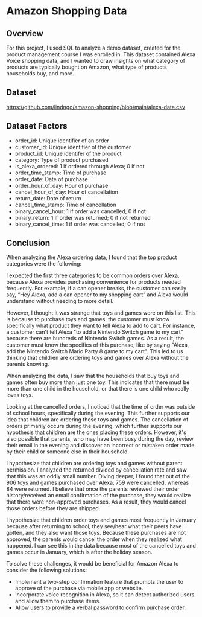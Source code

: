 # Amazon Shopping Data

## Overview
For this project, I used SQL to analyze a demo dataset, created for the product management course I was enrolled in. This dataset contained Alexa Voice shopping data, and I wanted to draw insights on what category of products are typically bought on Amazon, what type of products households buy, and more.

## Dataset

https://github.com/lindngo/amazon-shopping/blob/main/alexa-data.csv

## Dataset Factors
- order_id: Unique identifier of an order
- customer_id: Unique identifier of the customer
- product_id: Unique identifer of the product
- category: Type of product purchased
- is_alexa_ordered: 1 if ordered through Alexa; 0 if not 
- order_time_stamp: Time of purchase
- order_date: Date of purchase
- order_hour_of_day: Hour of purchase
- cancel_hour_of_day: Hour of cancellation
- return_date: Date of return
- cancel_time_stamp: Time of cancellation
- binary_cancel_hour: 1 if order was cancelled; 0 if not 
- binary_return: 1 if order was returned; 0 if not returned
- binary_cancel_time: 1 if order was cancelled; 0 if not 

## Conclusion
When analyzing the Alexa ordering data, I found that the top product categories were the following: 


I expected the first three categories to be common orders over Alexa, because Alexa provides purchasing convenience for products needed frequently. For example, if a can opener breaks, the customer can easily say, “Hey Alexa, add a can opener to my shopping cart” and Alexa would understand without needing to more detail.

However, I thought it was strange that toys and games were on this list. This is because to purchase toys and games, the customer must know specifically what product they want to tell Alexa to add to cart. For instance, a customer can't tell Alexa "to add a Nintendo Switch game to my cart" because there are hundreds of Nintendo Switch games. As a result, the customer must know the specifics of this purchase, like by saying "Alexa, add the Nintendo Switch Mario Party 8 game to my cart". This led to us thinking that children are ordering toys and games over Alexa without the parents knowing. 

When analyzing the data, I saw that the households that buy toys and games often buy more than just one toy. This indicates that there must be more than one child in the household, or that there is one child who really loves toys. 

Looking at the cancelled orders, I noticed that the time of order was outside of school hours, specifically during the evening. This further supports our idea that children are ordering these toys and games. The cancellation of orders primarily occurs during the evening, which further supports our hypothesis that children are the ones placing these orders. However, it's also possible that parents, who may have been busy during the day, review their email in the evening and discover an incorrect or mistaken order made by their child or someone else in their household. 

I hypothesize that children are ordering toys and games without parent permission. I analyzed the returned divided by cancellation rate and saw that this was an oddly small number. Diving deeper, I found that out of the 906 toys and games purchased over Alexa, 759 were cancelled, whereas 84 were returned. I believe that once the parents reviewed their order history/received an email confirmation of the purchase, they would realize that there were non-approved purchases. As a result, they would cancel those orders before they are shipped. 

I hypothesize that children order toys and games most frequently in January because after returning to school, they see/hear what their peers have gotten, and they also want those toys. Because these purchases are not approved, the parents would cancel the order when they realized what happened. I can see this in the data because most of the cancelled toys and games occur in January, which is after the holiday season.  

To solve these challenges, it would be beneficial for Amazon Alexa to consider the following solutions:

- Implement a two-step confirmation feature that prompts the user to approve of the purchase via mobile app or website.
- Incorporate voice recognition in Alexa, so it can detect authorized users and allow them to purchase items.
- Allow users to provide a verbal password to confirm purchase order.
